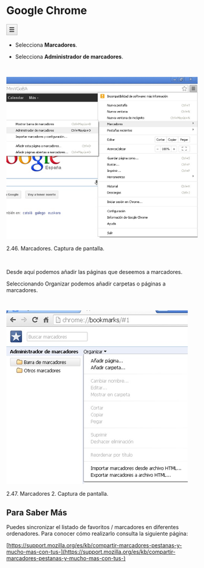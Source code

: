 
# Google Chrome


![](img/chrome1.jpg)

- Selecciona **Marcadores**.

- Selecciona **Administrador de marcadores**.

 


![](img/marcadores6.jpg)

 2.46. Marcadores. Captura de pantalla.

 

Desde aquí podemos añadir las páginas que deseemos a marcadores.

Seleccionando Organizar podemos añadir carpetas o páginas a marcadores.

 


![](img/marcadores7.jpg)

 2.47. Marcadores 2. Captura de pantalla.

## Para Saber Más

Puedes sincronizar el listado de favoritos / marcadores en diferentes ordenadores. Para conocer cómo realizarlo consulta la siguiente página: 

[https://support.mozilla.org/es/kb/compartir-marcadores-pestanas-y-mucho-mas-con-tus-](https://support.mozilla.org/es/kb/compartir-marcadores-pestanas-y-mucho-mas-con-tus-)


